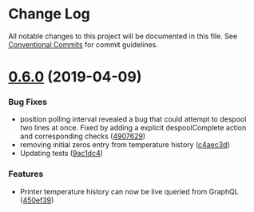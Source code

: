 # Change Log

All notable changes to this project will be documented in this file.
See [Conventional Commits](https://conventionalcommits.org) for commit guidelines.

# [0.6.0](https://github.com/tegh/tegh/compare/v0.5.10...v0.6.0) (2019-04-09)


### Bug Fixes

* position polling interval revealed a bug that could attempt to despool two lines at once. Fixed by adding a explicit despoolComplete action and corresponding checks ([4907629](https://github.com/tegh/tegh/commit/4907629))
* removing initial zeros entry from temperature history ([c4aec3d](https://github.com/tegh/tegh/commit/c4aec3d))
* Updating tests ([9ac1dc4](https://github.com/tegh/tegh/commit/9ac1dc4))


### Features

* Printer temperature history can now be live queried from GraphQL ([450ef39](https://github.com/tegh/tegh/commit/450ef39))
